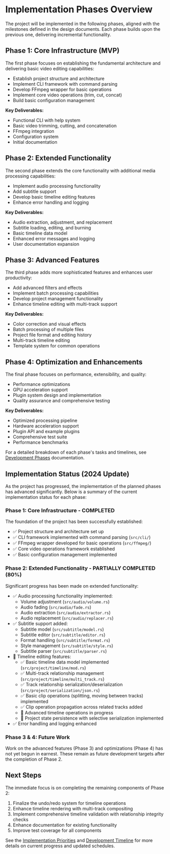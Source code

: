 # Implementation Phases Overview

The project will be implemented in the following phases, aligned with the milestones defined in the design documents. Each phase builds upon the previous one, delivering incremental functionality.

## Phase 1: Core Infrastructure (MVP)

The first phase focuses on establishing the fundamental architecture and delivering basic video editing capabilities:

- Establish project structure and architecture
- Implement CLI framework with command parsing
- Develop FFmpeg wrapper for basic operations
- Implement core video operations (trim, cut, concat)
- Build basic configuration management

**Key Deliverables:**
- Functional CLI with help system
- Basic video trimming, cutting, and concatenation
- FFmpeg integration
- Configuration system
- Initial documentation

## Phase 2: Extended Functionality

The second phase extends the core functionality with additional media processing capabilities:

- Implement audio processing functionality
- Add subtitle support
- Develop basic timeline editing features
- Enhance error handling and logging

**Key Deliverables:**
- Audio extraction, adjustment, and replacement
- Subtitle loading, editing, and burning
- Basic timeline data model
- Enhanced error messages and logging
- User documentation expansion

## Phase 3: Advanced Features

The third phase adds more sophisticated features and enhances user productivity:

- Add advanced filters and effects
- Implement batch processing capabilities
- Develop project management functionality
- Enhance timeline editing with multi-track support

**Key Deliverables:**
- Color correction and visual effects
- Batch processing of multiple files
- Project file format and editing history
- Multi-track timeline editing
- Template system for common operations

## Phase 4: Optimization and Enhancements

The final phase focuses on performance, extensibility, and quality:

- Performance optimizations
- GPU acceleration support
- Plugin system design and implementation
- Quality assurance and comprehensive testing

**Key Deliverables:**
- Optimized processing pipeline
- Hardware acceleration support
- Plugin API and example plugins
- Comprehensive test suite
- Performance benchmarks

For a detailed breakdown of each phase's tasks and timelines, see [Development Phases](../development_phases/) documentation. 

## Implementation Status (2024 Update)

As the project has progressed, the implementation of the planned phases has advanced significantly. Below is a summary of the current implementation status for each phase:

### Phase 1: Core Infrastructure - COMPLETED

The foundation of the project has been successfully established:

- ✅ Project structure and architecture set up
- ✅ CLI framework implemented with command parsing (`src/cli/`)
- ✅ FFmpeg wrapper developed for basic operations (`src/ffmpeg/`)
- ✅ Core video operations framework established
- ✅ Basic configuration management implemented

### Phase 2: Extended Functionality - PARTIALLY COMPLETED (80%)

Significant progress has been made on extended functionality:

- ✅ Audio processing functionality implemented:
  - Volume adjustment (`src/audio/volume.rs`)
  - Audio fading (`src/audio/fade.rs`)
  - Audio extraction (`src/audio/extractor.rs`)
  - Audio replacement (`src/audio/replacer.rs`)
- ✅ Subtitle support added:
  - Subtitle model (`src/subtitle/model.rs`)
  - Subtitle editor (`src/subtitle/editor.rs`)
  - Format handling (`src/subtitle/format.rs`)
  - Style management (`src/subtitle/style.rs`)
  - Subtitle parser (`src/subtitle/parser.rs`)
- 🔄 Timeline editing features:
  - ✅ Basic timeline data model implemented (`src/project/timeline/mod.rs`)
  - ✅ Multi-track relationship management (`src/project/timeline/multi_track.rs`)
  - ✅ Track relationship serialization/deserialization (`src/project/serialization/json.rs`)
  - ✅ Basic clip operations (splitting, moving between tracks) implemented
  - ✅ Clip operation propagation across related tracks added
  - 🔄 Advanced timeline operations in progress
  - 🔄 Project state persistence with selective serialization implemented
- ✅ Error handling and logging enhanced

### Phase 3 & 4: Future Work

Work on the advanced features (Phase 3) and optimizations (Phase 4) has not yet begun in earnest. These remain as future development targets after the completion of Phase 2.

## Next Steps

The immediate focus is on completing the remaining components of Phase 2:

1. Finalize the undo/redo system for timeline operations
2. Enhance timeline rendering with multi-track compositing
3. Implement comprehensive timeline validation with relationship integrity checks
4. Enhance documentation for existing functionality
5. Improve test coverage for all components

See the [Implementation Priorities](05_priorities.md) and [Development Timeline](04_timeline.md) for more details on current progress and updated schedules. 